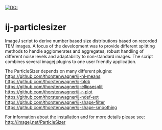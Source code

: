 [![DOI](https://zenodo.org/badge/18649/thorstenwagner/ij-particlesizer.svg)](https://zenodo.org/badge/latestdoi/18649/thorstenwagner/ij-particlesizer) 
# ij-particlesizer

ImageJ script to derive number based size distributions based on recorded TEM images. A focus of the development was to provide different splitting methods to handle agglomerates and aggregates, robust handling of different noise levels and adaptability to non-standard images. The script combines several imagej plugins to one user friendly application.

The ParticleSizer depends on many different plugins:
https://github.com/thorstenwagner/ij-nl-means
https://github.com/thorstenwagner/ij-blob
https://github.com/thorstenwagner/ij-ellipsesplit
https://github.com/thorstenwagner/ij-r-plot
https://github.com/thorstenwagner/ij-ndef-ext
https://github.com/thorstenwagner/ij-shape-filter
https://github.com/thorstenwagner/ij-shape-smoothing

For information about the installation and for more details please see: http://imagej.net/ParticleSizer

